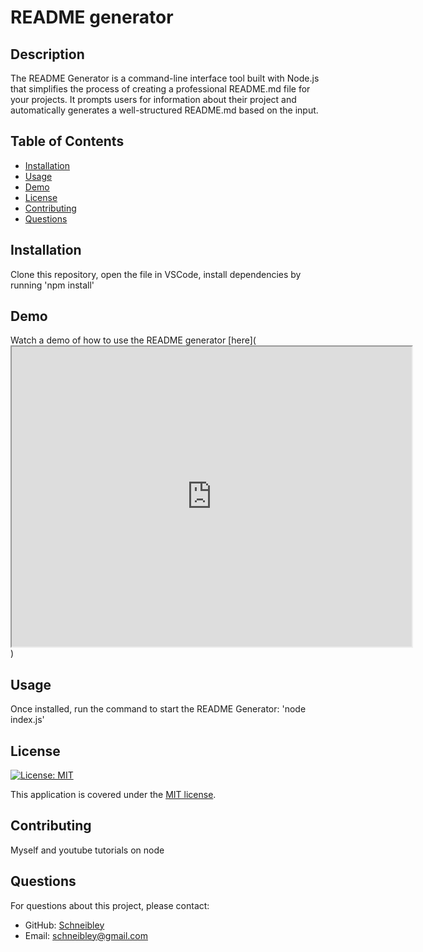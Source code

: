 
# README generator

## Description
The README Generator is a command-line interface tool built with Node.js that simplifies the process of creating a professional README.md file for your projects. It prompts users for information about their project and automatically generates a well-structured README.md based on the input.

## Table of Contents
- [Installation](#installation)
- [Usage](#usage)
- [Demo](#demo)
- [License](#license)
- [Contributing](#contributing)
- [Questions](#questions)

## Installation
Clone this repository, open the file in VSCode, install dependencies by running 'npm install'

## Demo
Watch a demo of how to use the README generator [here](<iframe src="https://drive.google.com/file/d/163BHbJYzd6Oywlw2gPCkTDo4ZnGGVIPh/preview" width="640" height="480"></iframe>)

## Usage
Once installed, run the command to start the README Generator: 'node index.js'


## License
[![License: MIT](https://img.shields.io/badge/License-MIT-yellow.svg)](https://opensource.org/licenses/MIT)

This application is covered under the [MIT license](https://opensource.org/licenses/MIT).

## Contributing
Myself and youtube tutorials on node

## Questions
For questions about this project, please contact:
- GitHub: [Schneibley](https://github.com/Schneibley)
- Email: schneibley@gmail.com
